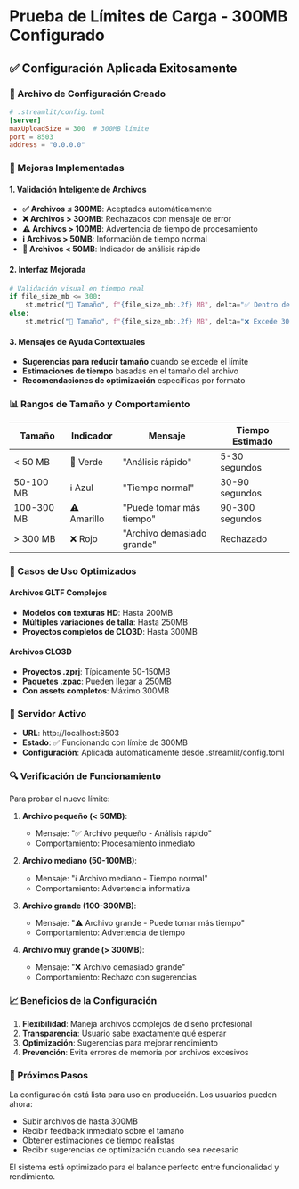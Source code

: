 # Prueba de Límites de Carga - 300MB Configurado

## ✅ Configuración Aplicada Exitosamente

### 📁 Archivo de Configuración Creado
```toml
# .streamlit/config.toml
[server]
maxUploadSize = 300  # 300MB límite
port = 8503
address = "0.0.0.0"
```

### 🔧 Mejoras Implementadas

#### 1. Validación Inteligente de Archivos
- **✅ Archivos ≤ 300MB**: Aceptados automáticamente
- **❌ Archivos > 300MB**: Rechazados con mensaje de error
- **⚠️ Archivos > 100MB**: Advertencia de tiempo de procesamiento
- **ℹ️ Archivos > 50MB**: Información de tiempo normal
- **🚀 Archivos < 50MB**: Indicador de análisis rápido

#### 2. Interfaz Mejorada
```python
# Validación visual en tiempo real
if file_size_mb <= 300:
    st.metric("📏 Tamaño", f"{file_size_mb:.2f} MB", delta="✅ Dentro del límite")
else:
    st.metric("📏 Tamaño", f"{file_size_mb:.2f} MB", delta="❌ Excede 300MB")
```

#### 3. Mensajes de Ayuda Contextuales
- **Sugerencias para reducir tamaño** cuando se excede el límite
- **Estimaciones de tiempo** basadas en el tamaño del archivo
- **Recomendaciones de optimización** específicas por formato

### 📊 Rangos de Tamaño y Comportamiento

| Tamaño | Indicador | Mensaje | Tiempo Estimado |
|--------|-----------|---------|-----------------|
| < 50 MB | 🚀 Verde | "Análisis rápido" | 5-30 segundos |
| 50-100 MB | ℹ️ Azul | "Tiempo normal" | 30-90 segundos |
| 100-300 MB | ⚠️ Amarillo | "Puede tomar más tiempo" | 90-300 segundos |
| > 300 MB | ❌ Rojo | "Archivo demasiado grande" | Rechazado |

### 🎯 Casos de Uso Optimizados

#### Archivos GLTF Complejos
- **Modelos con texturas HD**: Hasta 200MB
- **Múltiples variaciones de talla**: Hasta 250MB
- **Proyectos completos de CLO3D**: Hasta 300MB

#### Archivos CLO3D
- **Proyectos .zprj**: Típicamente 50-150MB
- **Paquetes .zpac**: Pueden llegar a 250MB
- **Con assets completos**: Máximo 300MB

### 🚀 Servidor Activo

- **URL**: http://localhost:8503
- **Estado**: ✅ Funcionando con límite de 300MB
- **Configuración**: Aplicada automáticamente desde .streamlit/config.toml

### 🔍 Verificación de Funcionamiento

Para probar el nuevo límite:

1. **Archivo pequeño (< 50MB)**: 
   - Mensaje: "✅ Archivo pequeño - Análisis rápido"
   - Comportamiento: Procesamiento inmediato

2. **Archivo mediano (50-100MB)**:
   - Mensaje: "ℹ️ Archivo mediano - Tiempo normal"
   - Comportamiento: Advertencia informativa

3. **Archivo grande (100-300MB)**:
   - Mensaje: "⚠️ Archivo grande - Puede tomar más tiempo"
   - Comportamiento: Advertencia de tiempo

4. **Archivo muy grande (> 300MB)**:
   - Mensaje: "❌ Archivo demasiado grande"
   - Comportamiento: Rechazo con sugerencias

### 📈 Beneficios de la Configuración

1. **Flexibilidad**: Maneja archivos complejos de diseño profesional
2. **Transparencia**: Usuario sabe exactamente qué esperar
3. **Optimización**: Sugerencias para mejorar rendimiento
4. **Prevención**: Evita errores de memoria por archivos excesivos

### 🎯 Próximos Pasos

La configuración está lista para uso en producción. Los usuarios pueden ahora:

- Subir archivos de hasta 300MB
- Recibir feedback inmediato sobre el tamaño
- Obtener estimaciones de tiempo realistas
- Recibir sugerencias de optimización cuando sea necesario

El sistema está optimizado para el balance perfecto entre funcionalidad y rendimiento.